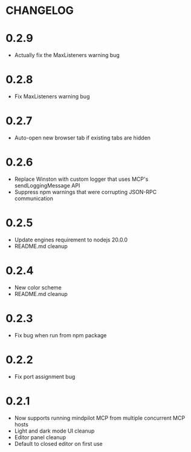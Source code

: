 # CHANGELOG

# 0.2.9
- Actually fix the MaxListeners warning bug

# 0.2.8
- Fix MaxListeners warning bug

# 0.2.7
- Auto-open new browser tab if existing tabs are hidden

# 0.2.6
- Replace Winston with custom logger that uses MCP's sendLoggingMessage API
- Suppress npm warnings that were corrupting JSON-RPC communication

# 0.2.5
- Update engines requirement to nodejs 20.0.0
- README.md cleanup

# 0.2.4
- New color scheme
- README.md cleanup

# 0.2.3
- Fix bug when run from npm package

# 0.2.2
- Fix port assignment bug

# 0.2.1
- Now supports running mindpilot MCP from multiple concurrent MCP hosts
- Light and dark mode UI cleanup
- Editor panel cleanup
- Default to closed editor on first use
